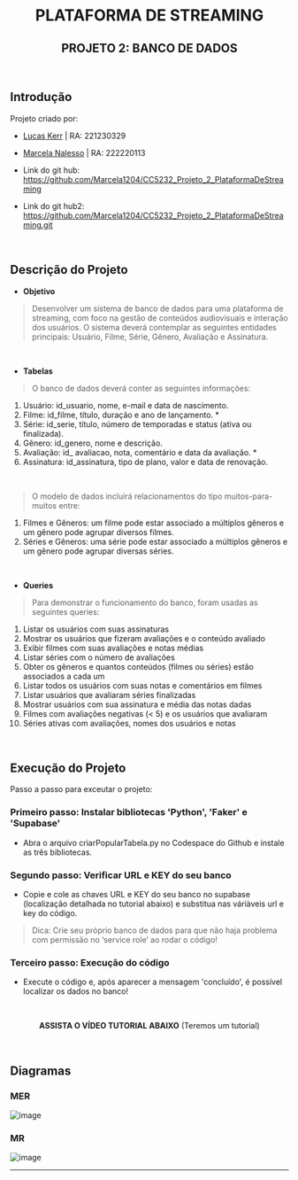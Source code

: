 <div align="center">
  
# PLATAFORMA DE STREAMING
## PROJETO 2: BANCO DE DADOS

</div>
<br>

## Introdução
Projeto criado por:
* [Lucas Kerr](https://github.com/Adelgrin) | RA: 221230329
* [Marcela Nalesso](https://github.com/Marcela1204) | RA: 222220113

* Link do git hub: https://github.com/Marcela1204/CC5232_Projeto_2_PlataformaDeStreaming
* Link do git hub2: https://github.com/Marcela1204/CC5232_Projeto_2_PlataformaDeStreaming.git
<br>

## Descrição do Projeto
- **Objetivo**   
> Desenvolver um sistema de banco de dados para uma plataforma de streaming, com foco na gestão de conteúdos audiovisuais e interação dos usuários. O sistema deverá contemplar as seguintes entidades principais: Usuário, Filme, Série, Gênero, Avaliação e Assinatura.
<br>

- **Tabelas**   
> O banco de dados deverá conter as seguintes informações:   
1. Usuário: id_usuario, nome, e-mail e data de nascimento.   
2. Filme: id_filme, título, duração e ano de lançamento.   *
3. Série: id_serie, título, número de temporadas e status (ativa ou finalizada).   
4. Gênero: id_genero, nome e descrição.   
5. Avaliação: id_ avaliacao, nota, comentário e data da avaliação.   *
6. Assinatura: id_assinatura, tipo de plano, valor e data de renovação.
<br>

> O modelo de dados incluirá relacionamentos do tipo muitos-para-muitos entre:
1. Filmes e Gêneros: um filme pode estar associado a múltiplos gêneros e um gênero pode agrupar diversos filmes.
2. Séries e Gêneros: uma série pode estar associado a múltiplos gêneros e um gênero pode agrupar diversas séries.
<br>

- **Queries** 
> Para demonstrar o funcionamento do banco, foram usadas as seguintes queries:   
1. Listar os usuários com suas assinaturas
2. Mostrar os usuários que fizeram avaliações e o conteúdo avaliado
3. Exibir filmes com suas avaliações e notas médias
4. Listar séries com o número de avaliações
5. Obter os gêneros e quantos conteúdos (filmes ou séries) estão associados a cada um
6. Listar todos os usuários com suas notas e comentários em filmes
7. Listar usuários que avaliaram séries finalizadas
8. Mostrar usuários com sua assinatura e média das notas dadas
9. Filmes com avaliações negativas (< 5) e os usuários que avaliaram
10. Séries ativas com avaliações, nomes dos usuários e notas
<br>


## Execução do Projeto
Passo a passo para exceutar o projeto: 

### Primeiro passo: Instalar bibliotecas 'Python', 'Faker' e 'Supabase'
- Abra o arquivo criarPopularTabela.py no Codespace do Github e instale as três bibliotecas.

### Segundo passo: Verificar URL e KEY do seu banco
- Copie e cole as chaves URL e KEY do seu banco no supabase (localização detalhada no tutorial abaixo) e substitua nas váriàveis url e key do código.
> Dica: Crie seu próprio banco de dados para que não haja problema com permissão no ‘service role’ ao rodar o código!

### Terceiro passo: Execução do código
- Execute o código e, após aparecer a mensagem 'concluído', é possível localizar os dados no banco!
<br>
<div align="center">
  
**ASSISTA O VÍDEO TUTORIAL ABAIXO**
(Teremos um tutorial)


</div>
<br>

## Diagramas

### MER
![image](https://github.com/user-attachments/assets/8d091870-6b6d-44f8-8e05-8c4dc23c0a74)


### MR
![image](https://github.com/user-attachments/assets/2646c4fb-80cb-4a69-bc1a-07a36b7915d5)






***


